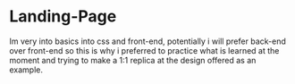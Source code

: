 # Landing-Page

Im very into basics into css and front-end, potentially i will prefer back-end over front-end so this is why i preferred to practice what is learned at the moment and trying to make a 1:1 replica at the design offered as an example.